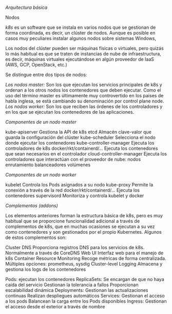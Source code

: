 *Arquitectura básica*

Nodos

*k8s* es un software que se instala en varios nodos que se gestionan de forma coordinada, es decir, un clúster de nodos. Aunque es posible en casos muy peculiares instalar algunos nodos sobre sistemas Windows,

Los nodos del clúster pueden ser máquinas físicas o virtuales, pero quizás lo más habitual es que se traten de instancias de nube de infraestructura, es decir, máquinas virtuales ejecutándose en algún proveedor de IaaS (AWS, GCP, OpenStack, etc.)

Se distingue entre dos tipos de nodos:

*Los nodos master:* Son los que ejecutan los servicios principales de k8s y ordenan a los otros nodos los contenedores que deben ejecutar. Como el uso del término master es últimamente muy controvertido en los paises de habla inglesa, se está cambiando su denominación por control plane node.
*Los nodos worker:* Son los que reciben las órdenes de los controladores y en los que se ejecutan los contenedores de las aplicaciones.

*Componentes de un nodo master*

kube-apiserver Gestiona la API de k8s
etcd Almacén clave-valor que guarda la configuración del clúster
kube-scheduler Selecciona el nodo donde ejecutar los contenedores
kube-controller-manager Ejecuta los controladores de k8s
docker/rkt/containerd/... Ejecuta los contenedores que sean necesarios en el controlador
cloud-controller-manager Ejecuta los controladores que interactúan con el proveedor de nube:
nodos
enrutamiento
balanceadores
volúmenes

*Componentes de un nodo worker*

kubelet Controla los Pods asignados a su nodo
kube-proxy Permite la conexión a través de la red
docker/rkt/containerd/... Ejecuta los contenedores
supervisord Monitoriza y controla kubelet y docker

*Complementos (addons)*

Los elementos anteriores forman la estructura básica de k8s, pero es muy habitual que se proporcione funcionalidad adicional a través de complementos de k8s, que en muchas ocasiones se ejecutan a su vez como contenedores y son gestionados por el propio Kubernetes. Algunos de estos complementos son:

Cluster DNS Proporciona registros DNS para los servicios de k8s. Normalmente a través de CoreDNS
Web UI Interfaz web para el manejo de k8s
Container Resource Monitoring Recoge métricas de forma centralizada. Múltiples opciones: prometheus, sysdig
Cluster-level Logging Almacena y gestiona los logs de los contenedores

Pods: ejecutan los contenedores
ReplicaSets:
Se encargan de que no haya caída del servicio
Gestionan la tolerancia a fallos
Proporcionan escalabilidad dinámica
Deployments:
Gestionan las actualizaciones continuas
Realizan despliegues automáticos
Services:
Gestionan el acceso a los pods
Balancean la carga entre los Pods disponibles
Ingress:
Gestionan el acceso desde el exterior a través de nombre